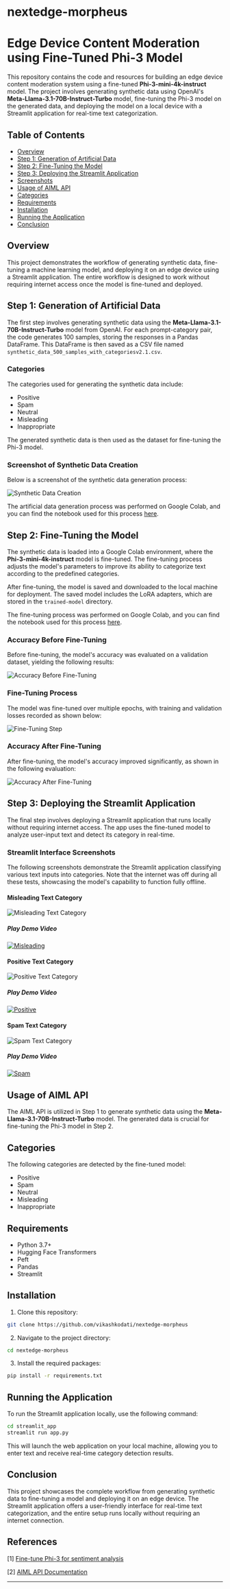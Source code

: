 # nextedge-morpheus


# Edge Device Content Moderation using Fine-Tuned Phi-3 Model

This repository contains the code and resources for building an edge device content moderation system using a fine-tuned **Phi-3-mini-4k-instruct** model. The project involves generating synthetic data using OpenAI's **Meta-Llama-3.1-70B-Instruct-Turbo** model, fine-tuning the Phi-3 model on the generated data, and deploying the model on a local device with a Streamlit application for real-time text categorization.

## Table of Contents

- [Overview](#overview)
- [Step 1: Generation of Artificial Data](#step-1-generation-of-artificial-data)
- [Step 2: Fine-Tuning the Model](#step-2-fine-tuning-the-model)
- [Step 3: Deploying the Streamlit Application](#step-3-deploying-the-streamlit-application)
- [Screenshots](#screenshots)
- [Usage of AIML API](#usage-of-aiml-api)
- [Categories](#categories)
- [Requirements](#requirements)
- [Installation](#installation)
- [Running the Application](#running-the-application)
- [Conclusion](#conclusion)

## Overview

This project demonstrates the workflow of generating synthetic data, fine-tuning a machine learning model, and deploying it on an edge device using a Streamlit application. The entire workflow is designed to work without requiring internet access once the model is fine-tuned and deployed.

## Step 1: Generation of Artificial Data

The first step involves generating synthetic data using the **Meta-Llama-3.1-70B-Instruct-Turbo** model from OpenAI. For each prompt-category pair, the code generates 100 samples, storing the responses in a Pandas DataFrame. This DataFrame is then saved as a CSV file named `synthetic_data_500_samples_with_categoriesv2.1.csv`.

### Categories

The categories used for generating the synthetic data include:
- Positive
- Spam
- Neutral
- Misleading
- Inappropriate

The generated synthetic data is then used as the dataset for fine-tuning the Phi-3 model.

### Screenshot of Synthetic Data Creation

Below is a screenshot of the synthetic data generation process:

![Synthetic Data Creation](https://raw.githubusercontent.com/vikashkodati/nextedge-morpheus/main/media/aiml_api_synthetic.png)

The artificial data generation process was performed on Google Colab, and you can find the notebook used for this process [here](https://drive.google.com/file/d/1f3bASiMkHUyw64AResO7TW3ixaZYbV5Q/view?usp=sharing).

## Step 2: Fine-Tuning the Model

The synthetic data is loaded into a Google Colab environment, where the **Phi-3-mini-4k-instruct** model is fine-tuned. The fine-tuning process adjusts the model's parameters to improve its ability to categorize text according to the predefined categories.

After fine-tuning, the model is saved and downloaded to the local machine for deployment. The saved model includes the LoRA adapters, which are stored in the `trained-model` directory.

The fine-tuning process was performed on Google Colab, and you can find the notebook used for this process [here](https://drive.google.com/file/d/1RZIiol4OEjBxVbfVCDTzDF7YkWuL0zuh/view?usp=sharing).

### Accuracy Before Fine-Tuning

Before fine-tuning, the model's accuracy was evaluated on a validation dataset, yielding the following results:

![Accuracy Before Fine-Tuning](https://raw.githubusercontent.com/vikashkodati/nextedge-morpheus/main/media/acc_before_fine_tune.png)

### Fine-Tuning Process

The model was fine-tuned over multiple epochs, with training and validation losses recorded as shown below:

![Fine-Tuning Step](https://raw.githubusercontent.com/vikashkodati/nextedge-morpheus/main/media/fine_tuning_step.png)

### Accuracy After Fine-Tuning

After fine-tuning, the model's accuracy improved significantly, as shown in the following evaluation:

![Accuracy After Fine-Tuning](https://raw.githubusercontent.com/vikashkodati/nextedge-morpheus/main/media/acc_after_fine_tune.png)

## Step 3: Deploying the Streamlit Application

The final step involves deploying a Streamlit application that runs locally without requiring internet access. The app uses the fine-tuned model to analyze user-input text and detect its category in real-time.

### Streamlit Interface Screenshots

The following screenshots demonstrate the Streamlit application classifying various text inputs into categories. Note that the internet was off during all these tests, showcasing the model's capability to function fully offline.

#### Misleading Text Category

![Misleading Text Category](https://raw.githubusercontent.com/vikashkodati/nextedge-morpheus/main/media/Misleading.png)

##### Play Demo Video
[![Misleading](https://drive.google.com/thumbnail?authuser=0&sz=w1280&id=1-DhjDn3mMvp21-N3YjPdr9dNFhFOKnCz)](https://drive.google.com/file/d/1-DhjDn3mMvp21-N3YjPdr9dNFhFOKnCz/view?usp=sharing "Misleading")

#### Positive Text Category

![Positive Text Category](https://raw.githubusercontent.com/vikashkodati/nextedge-morpheus/main/media/Positive.png)

##### Play Demo Video
[![Positive](https://drive.google.com/thumbnail?authuser=0&sz=w1280&id=1-FT3H39Pbv_Oz8J0KdsQAm33BAId5dqU)](https://drive.google.com/file/d/1-FT3H39Pbv_Oz8J0KdsQAm33BAId5dqU/view?usp=sharing "Positive")

#### Spam Text Category

![Spam Text Category](https://raw.githubusercontent.com/vikashkodati/nextedge-morpheus/main/media/Spam.png)

##### Play Demo Video
[![Spam](https://drive.google.com/thumbnail?authuser=0&sz=w1280&id=1s9oH-VKM5nSNoFtVqeKc6amssggTjn6C)](https://drive.google.com/file/d/1s9oH-VKM5nSNoFtVqeKc6amssggTjn6C/view?usp=sharing "Spam")

## Usage of AIML API

The AIML API is utilized in Step 1 to generate synthetic data using the **Meta-Llama-3.1-70B-Instruct-Turbo** model. The generated data is crucial for fine-tuning the Phi-3 model in Step 2.

## Categories

The following categories are detected by the fine-tuned model:
- Positive
- Spam
- Neutral
- Misleading
- Inappropriate

## Requirements

- Python 3.7+
- Hugging Face Transformers
- Peft
- Pandas
- Streamlit

## Installation

1. Clone this repository:

```bash
git clone https://github.com/vikashkodati/nextedge-morpheus
```

2. Navigate to the project directory:

```bash
cd nextedge-morpheus
```

3. Install the required packages:

```bash
pip install -r requirements.txt
```

## Running the Application

To run the Streamlit application locally, use the following command:

```bash
cd streamlit_app
streamlit run app.py
```

This will launch the web application on your local machine, allowing you to enter text and receive real-time category detection results.

## Conclusion

This project showcases the complete workflow from generating synthetic data to fine-tuning a model and deploying it on an edge device. The Streamlit application offers a user-friendly interface for real-time text categorization, and the entire setup runs locally without requiring an internet connection.

## References


[1] [Fine-tune Phi-3 for sentiment analysis](https://www.kaggle.com/code/lucamassaron/fine-tune-phi-3-for-sentiment-analysis)

[2] [AIML API Documentation](https://docs.aimlapi.com/)

---

<!-- ## Old readme

Synthetic Data Generation Module:

This notebook automates the generation of synthetic data for various categories of social media posts, which could be useful for training or testing machine learning models.

Initialization:

The OpenAI client is initialized using an API key and a base URL (api.aimlapi.com).

Prompts and Categories:

A list of prompts with corresponding categories is defined, such as generating a positive social media post, a spammy comment, a neutral statement, and a misleading news headline.

Synthetic Data Generation:

For each prompt-category pair, the code generates 100 samples using the meta-llama/Meta-Llama-3.1-70B-Instruct-Turbo model from OpenAI.
The responses generated by the model are stored as text along with their associated category.

Data Storage:

The generated synthetic data is stored in a Pandas DataFrame, which is then saved to a CSV file named synthetic_data_500_samples_with_categoriesv2.1.csv.

Output:

The script prints progress messages to indicate the generation of each sample and confirms when the data is saved to the CSV file.
 -->